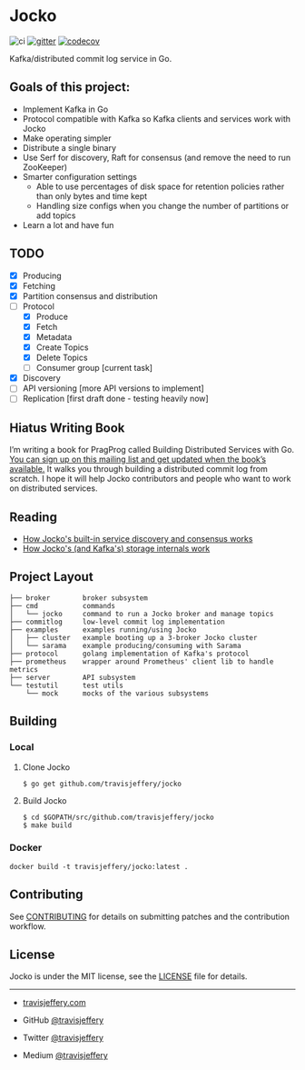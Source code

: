 # Jocko

![ci](https://github.com/travisjeffery/jocko/workflows/Go/badge.svg)
[![gitter](https://badges.gitter.im/travisjeffery/jocko.svg)](https://gitter.im/travisjeffery/jocko?utm_source=badge&utm_medium=badge&utm_campaign=pr-badge&utm_content=badge)
[![codecov](https://codecov.io/gh/travisjeffery/jocko/branch/master/graph/badge.svg)](https://codecov.io/gh/travisjeffery/jocko)

Kafka/distributed commit log service in Go.

## Goals of this project:

- Implement Kafka in Go
- Protocol compatible with Kafka so Kafka clients and services work with Jocko
- Make operating simpler
- Distribute a single binary
- Use Serf for discovery, Raft for consensus (and remove the need to run ZooKeeper)
- Smarter configuration settings
    - Able to use percentages of disk space for retention policies rather than only bytes and time kept
    - Handling size configs when you change the number of partitions or add topics
- Learn a lot and have fun

## TODO

- [x] Producing
- [x] Fetching
- [x] Partition consensus and distribution
- [ ] Protocol
    - [x] Produce
    - [x] Fetch
    - [x] Metadata
    - [x] Create Topics
    - [x] Delete Topics
    - [ ] Consumer group [current task]
- [x] Discovery
- [ ] API versioning [more API versions to implement]
- [ ] Replication [first draft done - testing heavily now]

## Hiatus Writing Book

I’m writing a book for PragProg called Building Distributed Services with Go. [You can sign up on this mailing list and get updated when the book’s available.](http://eepurl.com/dC5-l1) It walks you through building a distributed commit log from scratch. I hope it will help Jocko contributors and people who want to work on distributed services.

## Reading

- [How Jocko's built-in service discovery and consensus works](https://medium.com/the-hoard/building-a-kafka-that-doesnt-depend-on-zookeeper-2c4701b6e961#.uamxtq1yz)
- [How Jocko's (and Kafka's) storage internals work](https://medium.com/the-hoard/how-kafkas-storage-internals-work-3a29b02e026#.qfbssm978)

## Project Layout

```
├── broker        broker subsystem
├── cmd           commands
│   └── jocko     command to run a Jocko broker and manage topics
├── commitlog     low-level commit log implementation
├── examples      examples running/using Jocko
│   ├── cluster   example booting up a 3-broker Jocko cluster
│   └── sarama    example producing/consuming with Sarama
├── protocol      golang implementation of Kafka's protocol
├── prometheus    wrapper around Prometheus' client lib to handle metrics
├── server        API subsystem
└── testutil      test utils
    └── mock      mocks of the various subsystems
```

## Building

### Local

1. Clone Jocko

    ```
    $ go get github.com/travisjeffery/jocko
    ```

1. Build Jocko

    ```
    $ cd $GOPATH/src/github.com/travisjeffery/jocko
    $ make build
    ```

### Docker

`docker build -t travisjeffery/jocko:latest .`

## Contributing

See [CONTRIBUTING](CONTRIBUTING.md) for details on submitting patches and the contribution workflow.

## License

Jocko is under the MIT license, see the [LICENSE](LICENSE) file for details.

---

- [travisjeffery.com](http://travisjeffery.com)
- GitHub [@travisjeffery](https://github.com/travisjeffery)
- Twitter [@travisjeffery](https://twitter.com/travisjeffery)

- Medium [@travisjeffery](https://medium.com/@travisjeffery)
